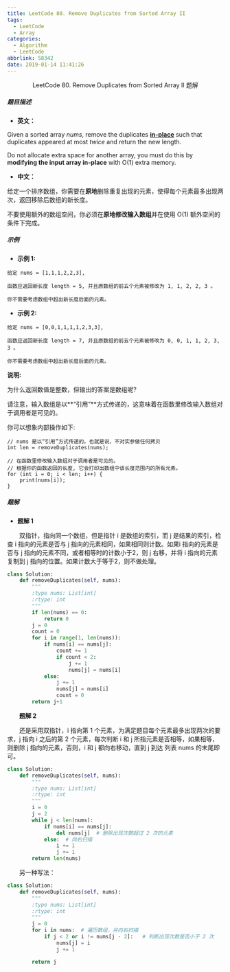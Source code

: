 ```yaml
---
title: LeetCode 80. Remove Duplicates from Sorted Array II
tags:
  - LeetCode
  - Array
categories:
  - Algorithm
  - LeetCode
abbrlink: 58342
date: 2019-01-14 11:41:26
---
```


<center>LeetCode 80. Remove Duplicates from Sorted Array II 题解</center>

<!--more-->

##### 题目描述

- **英文：** 

Given a sorted array *nums*, remove the duplicates [**in-place**](https://en.wikipedia.org/wiki/In-place_algorithm) such that duplicates appeared at most *twice* and return the new length.

Do not allocate extra space for another array, you must do this by **modifying the input array in-place** with O(1) extra memory.

- **中文：** 

给定一个排序数组，你需要在**原地**删除重复出现的元素，使得每个元素最多出现两次，返回移除后数组的新长度。

不要使用额外的数组空间，你必须在**原地修改输入数组**并在使用 O(1) 额外空间的条件下完成。

##### 示例

- **示例 1:**

```
给定 nums = [1,1,1,2,2,3],

函数应返回新长度 length = 5, 并且原数组的前五个元素被修改为 1, 1, 2, 2, 3 。

你不需要考虑数组中超出新长度后面的元素。
```

- **示例 2:**

```
给定 nums = [0,0,1,1,1,1,2,3,3],

函数应返回新长度 length = 7, 并且原数组的前五个元素被修改为 0, 0, 1, 1, 2, 3, 3 。

你不需要考虑数组中超出新长度后面的元素。
```

**说明:**

为什么返回数值是整数，但输出的答案是数组呢?

请注意，输入数组是以**“引用”**方式传递的，这意味着在函数里修改输入数组对于调用者是可见的。

你可以想象内部操作如下:

```
// nums 是以“引用”方式传递的。也就是说，不对实参做任何拷贝
int len = removeDuplicates(nums);

// 在函数里修改输入数组对于调用者是可见的。
// 根据你的函数返回的长度, 它会打印出数组中该长度范围内的所有元素。
for (int i = 0; i < len; i++) {
    print(nums[i]);
}
```

##### 题解

- **题解 1**

　　双指针，指向同一个数组，但是指针 i 是数组的索引，而 j 是结果的索引，检查 i 指向的元素是否与 j 指向的元素相同，如果相同则计数。如果i 指向的元素是否与 j 指向的元素不同，或者相等时的计数小于2，则 j 右移，并将 i 指向的元素复制到 j 指向的位置。如果计数大于等于2，则不做处理。

```python
class Solution:
    def removeDuplicates(self, nums):
        """
        :type nums: List[int]
        :rtype: int
        """
        if len(nums) == 0:
            return 0
        j = 0
        count = 0
        for i in range(1, len(nums)):
            if nums[i] == nums[j]:
                count += 1
                if count < 2:
                    j += 1
                    nums[j] = nums[i]
            else:
                j += 1
                nums[j] = nums[i]
                count = 0
        return j+1
```

　　**题解 2**

　　还是采用双指针，i 指向第 1 个元素，为满足题目每个元素最多出现两次的要求，j 指向 i 之后的第 2 个元素，每次判断 i 和 j 所指元素是否相等，如果相等，则删除 j 指向的元素，否则，i 和 j 都向右移动，直到 j 到达 列表 nums 的末尾即可。

```python
class Solution:
    def removeDuplicates(self, nums):
        """
        :type nums: List[int]
        :rtype: int
        """
        i = 0
        j = 2
        while j < len(nums):
            if nums[i] == nums[j]:
                del nums[j]  # 删除出现次数超过 2 次的元素
            else:  # 向右扫描
                i += 1
                j += 1
        return len(nums)
```

　　另一种写法：

```python
class Solution:
    def removeDuplicates(self, nums):
        """
        :type nums: List[int]
        :rtype: int
        """
        j = 0
        for i in nums:	# 遍历数组，并向右扫描
            if j < 2 or i != nums[j - 2]:	# 判断出现次数是否小于 2 次
                nums[j] = i
                j += 1

        return j
```





